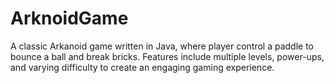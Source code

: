 # ArknoidGame
A classic Arkanoid game written in Java, where player control a paddle to bounce a ball and break bricks. Features include multiple levels, power-ups, and varying difficulty to create an engaging gaming experience.
